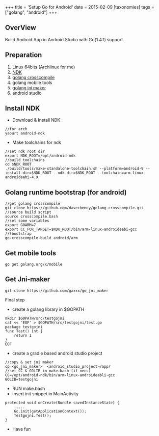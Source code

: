 +++
title = 'Setup Go for Android'
date = 2015-02-09
[taxonomies]
tags = ["golang", "android"] 
+++


## OverView
Build Android App in Android Studio with Go(1.4.1) support.

<!-- more -->


## Preparation

1. Linux 64bits (Archlinux for me)
2. [NDK](https://developer.android.com/tools/sdk/ndk/index.html#download)
3. [golang crosscompile](github.com/davecheney/golang-crosscompile.git)
4. golang mobile tools
5. [golang jni maker](https://github.com/gaxxx/go_jni_maker)
6. android studio

## Install NDK

* Download & Install NDK 


```
//for arch
yaourt android-ndk
```

* Make toolchains for ndk

```
//set ndk root dir 
export NDK_ROOT=/opt/android-ndk
//build toolchains
cd $NDK_ROOT
./build/tools/make-standalone-toolchain.sh --platform=android-9 --install-dir=$NDK_ROOT --ndk-dir=$NDK_ROOT --toolchain=arm-linux-androideabi-4.9
```

## Golang runtime bootstrap (for android)

```
//get golang crosscompile 
git clone https://github.com/davecheney/golang-crosscompile.git
//source build script
source crosscompile.bash
//set some variables
export GOARM=7
export CC_FOR_TARGET=$NDK_ROOT/bin/arm-linux-androideabi-gcc
//!bootstrap
go-crosscompile-build android/arm
```

## Get mobile tools

```
go get golang.org/x/mobile
```

## Get Jni-maker

```
git clone https://github.com/gaxxx/go_jni_maker
```

Final step
* create a golang library in $GOPATH

```
mkdir $GOPATH/src/testgojni
cat << 'EOF' > $GOPATH/src/testgojni/test.go
package testgojni
func Test() int {
    return 1
}
EOF
```

* create a gradle based android studio project 

```
//copy & set jni maker
cp <go_jni_maker>  <android_studio_project>/app/
//set CC & GOLIB in make.bash (if necc)
CC=/opt/android-ndk/bin/arm-linux-androideabli-gcc
GOLIB=testgojni
```
        
* RUN make.bash
* insert init snippet in MainActivity
        
```
protected void onCreate(Bundle savedInstanceState) {
    .....
    Go.init(getApplicationContext());
    Testgojni.Test();
}
```
* Have fun
        

